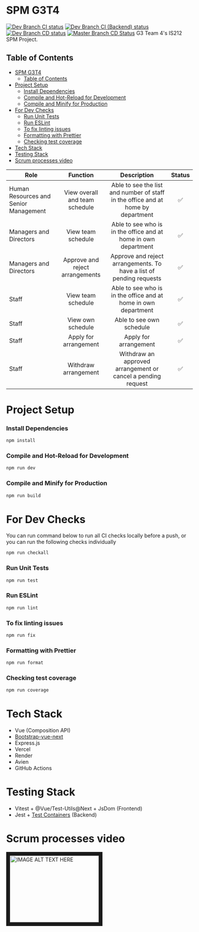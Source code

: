# SPM G3T4

[![Dev Branch CI status](https://github.com/rhythmlover/SPM/actions/workflows/ci.yml/badge.svg?branch=dev)](https://github.com/rhythmlover/SPM/actions/workflows/ci.yml)
[![Dev Branch CI (Backend) status](https://github.com/rhythmlover/SPM/actions/workflows/ci_backend.yml/badge.svg?branch=dev)](https://github.com/rhythmlover/SPM/actions/workflows/ci_backend.yml)
[![Dev Branch CD status](https://github.com/rhythmlover/SPM/actions/workflows/cd_preview.yml/badge.svg)](https://github.com/rhythmlover/SPM/actions/workflows/cd_preview.yml)
[![Master Branch CD Status](https://github.com/rhythmlover/SPM/actions/workflows/cd_prod.yml/badge.svg)](https://github.com/rhythmlover/SPM/actions/workflows/cd_prod.yml)
G3 Team 4's IS212 SPM Project.

## Table of Contents

- [SPM G3T4](#spm-g3t4)
  - [Table of Contents](#table-of-contents)
- [Project Setup](#project-setup)
  - [Install Dependencies](#install-dependencies)
  - [Compile and Hot-Reload for Development](#compile-and-hot-reload-for-development)
  - [Compile and Minify for Production](#compile-and-minify-for-production)
- [For Dev Checks](#for-dev-checks)
  - [Run Unit Tests](#run-unit-tests)
  - [Run ESLint](#run-eslint)
  - [To fix linting issues](#to-fix-linting-issues)
  - [Formatting with Prettier](#formatting-with-prettier)
  - [Checking test coverage](#checking-test-coverage)
- [Tech Stack](#tech-stack)
- [Testing Stack](#testing-stack)
- [Scrum processes video](#scrum-processes-video)

| Role                                  |            Function             |                                   Description                                    |       Status       |
| ------------------------------------- | :-----------------------------: | :------------------------------------------------------------------------------: | :----------------: |
| Human Resources and Senior Management | View overall and team schedule  | Able to see the list and number of staff in the office and at home by department | :white_check_mark: |
| Managers and Directors                |       View team schedule        |          Able to see who is in the office and at home in own department          | :white_check_mark: |
| Managers and Directors                | Approve and reject arrangements |       Approve and reject arrangements. To have a list of pending requests        | :white_check_mark: |
| Staff                                 |       View team schedule        |          Able to see who is in the office and at home in own department          | :white_check_mark: |
| Staff                                 |        View own schedule        |                             Able to see own schedule                             | :white_check_mark: |
| Staff                                 |      Apply for arrangement      |                              Apply for arrangement                               | :white_check_mark: |
| Staff                                 |      Withdraw arrangement       |           Withdraw an approved arrangement or cancel a pending request           | :white_check_mark: |

# Project Setup

### Install Dependencies

```sh
npm install
```

### Compile and Hot-Reload for Development

```sh
npm run dev
```

### Compile and Minify for Production

```sh
npm run build
```

# For Dev Checks

You can run command below to run all CI checks locally before a push, or you can run the following checks individually

```sh
npm run checkall
```

### Run Unit Tests

```sh
npm run test
```

### Run ESLint

```sh
npm run lint
```

### To fix linting issues

```sh
npm run fix
```

### Formatting with Prettier

```sh
npm run format
```

### Checking test coverage

```sh
npm run coverage
```

# Tech Stack

- Vue (Composition API)
- [Bootstrap-vue-next](https://bootstrap-vue-next.github.io/bootstrap-vue-next/)
- Express.js
- Vercel
- Render
- Avien
- GitHub Actions

# Testing Stack

- Vitest + @Vue/Test-Utils@Next + JsDom (Frontend)
- Jest + [Test Containers](https://testcontainers.com/) (Backend)

# Scrum processes video

<a href="http://www.youtube.com/watch?feature=player_embedded&v=DTk_VyDDwBc
" target="_blank"><img src="http://img.youtube.com/vi/DTk_VyDDwBc/0.jpg" 
alt="IMAGE ALT TEXT HERE" width="240" height="180" border="10" /></a>
